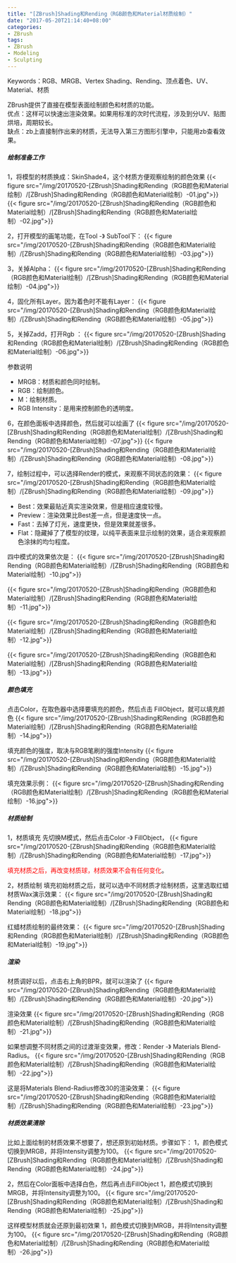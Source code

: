 ```yaml
---
title: "[ZBrush]Shading和Rending（RGB颜色和Material材质绘制）"
date: "2017-05-20T21:14:40+08:00"
categories:
- ZBrush
tags:
- ZBrush
- Modeling
- Sculpting
---
```



Keywords：RGB、MRGB、Vertex Shading、Rending、顶点着色、UV、Material、材质

ZBrush提供了直接在模型表面绘制颜色和材质的功能。  
优点：这样可以快速出渲染效果。如果用标准的次时代流程，涉及到分UV、贴图烘培，周期较长。  
缺点：zb上直接制作出来的材质，无法导入第三方图形引擎中，只能用zb查看效果。

##### 绘制准备工作
1，将模型的材质换成：SkinShade4，这个材质方便观察绘制的颜色效果
{{< figure src="/img/20170520-[ZBrush]Shading和Rending（RGB颜色和Material绘制）/[ZBrush]Shading和Rending（RGB颜色和Material绘制）-01.jpg">}}
{{< figure src="/img/20170520-[ZBrush]Shading和Rending（RGB颜色和Material绘制）/[ZBrush]Shading和Rending（RGB颜色和Material绘制）-02.jpg">}}

2，打开模型的画笔功能，在Tool -》 SubTool下：
{{< figure src="/img/20170520-[ZBrush]Shading和Rending（RGB颜色和Material绘制）/[ZBrush]Shading和Rending（RGB颜色和Material绘制）-03.jpg">}}

3，关掉Alpha：
{{< figure src="/img/20170520-[ZBrush]Shading和Rending（RGB颜色和Material绘制）/[ZBrush]Shading和Rending（RGB颜色和Material绘制）-04.jpg">}}

4，固化所有Layer。因为着色时不能有Layer：
{{< figure src="/img/20170520-[ZBrush]Shading和Rending（RGB颜色和Material绘制）/[ZBrush]Shading和Rending（RGB颜色和Material绘制）-05.jpg">}}

5，关掉Zadd，打开Rgb ：
{{< figure src="/img/20170520-[ZBrush]Shading和Rending（RGB颜色和Material绘制）/[ZBrush]Shading和Rending（RGB颜色和Material绘制）-06.jpg">}}

参数说明

* MRGB：材质和颜色同时绘制。
* RGB：绘制颜色。
* M：绘制材质。
* RGB Intensity：是用来控制颜色的透明度。

6，在颜色面板中选择颜色，然后就可以绘画了
{{< figure src="/img/20170520-[ZBrush]Shading和Rending（RGB颜色和Material绘制）/[ZBrush]Shading和Rending（RGB颜色和Material绘制）-07.jpg">}}
{{< figure src="/img/20170520-[ZBrush]Shading和Rending（RGB颜色和Material绘制）/[ZBrush]Shading和Rending（RGB颜色和Material绘制）-08.jpg">}}

7，绘制过程中，可以选择Render的模式，来观察不同状态的效果：
{{< figure src="/img/20170520-[ZBrush]Shading和Rending（RGB颜色和Material绘制）/[ZBrush]Shading和Rending（RGB颜色和Material绘制）-09.jpg">}}

* Best：效果最贴近真实渲染效果，但是相应速度较慢。
* Preview：渲染效果比Best差一点，但是速度快一点。
* Fast：去掉了灯光，速度更快，但是效果就差很多。
* Flat：隐藏掉了了模型的纹理，以纯平表面来显示绘制的效果，适合来观察颜色涂抹的均匀程度。

四中模式的效果依次是：
{{< figure src="/img/20170520-[ZBrush]Shading和Rending（RGB颜色和Material绘制）/[ZBrush]Shading和Rending（RGB颜色和Material绘制）-10.jpg">}}

{{< figure src="/img/20170520-[ZBrush]Shading和Rending（RGB颜色和Material绘制）/[ZBrush]Shading和Rending（RGB颜色和Material绘制）-11.jpg">}}

{{< figure src="/img/20170520-[ZBrush]Shading和Rending（RGB颜色和Material绘制）/[ZBrush]Shading和Rending（RGB颜色和Material绘制）-12.jpg">}}

{{< figure src="/img/20170520-[ZBrush]Shading和Rending（RGB颜色和Material绘制）/[ZBrush]Shading和Rending（RGB颜色和Material绘制）-13.jpg">}}

##### 颜色填充
点击Color，在取色器中选择要填充的颜色，然后点击 FillObject，就可以填充颜色
{{< figure src="/img/20170520-[ZBrush]Shading和Rending（RGB颜色和Material绘制）/[ZBrush]Shading和Rending（RGB颜色和Material绘制）-14.jpg">}}

填充颜色的强度，取决与RGB笔刷的强度Intensity
{{< figure src="/img/20170520-[ZBrush]Shading和Rending（RGB颜色和Material绘制）/[ZBrush]Shading和Rending（RGB颜色和Material绘制）-15.jpg">}}

填充效果示例：
{{< figure src="/img/20170520-[ZBrush]Shading和Rending（RGB颜色和Material绘制）/[ZBrush]Shading和Rending（RGB颜色和Material绘制）-16.jpg">}}

##### 材质绘制
1，材质填充
先切换M模式，然后点击Color -》 FillObject，
{{< figure src="/img/20170520-[ZBrush]Shading和Rending（RGB颜色和Material绘制）/[ZBrush]Shading和Rending（RGB颜色和Material绘制）-17.jpg">}}

<font color=red>填充材质之后，再改变材质球，材质效果不会有任何变化</font>。

2，材质绘制
填充初始材质之后，就可以选中不同材质才绘制材质，这里选取红蜡材质Wax演示效果：
{{< figure src="/img/20170520-[ZBrush]Shading和Rending（RGB颜色和Material绘制）/[ZBrush]Shading和Rending（RGB颜色和Material绘制）-18.jpg">}}

红蜡材质绘制的最终效果：
{{< figure src="/img/20170520-[ZBrush]Shading和Rending（RGB颜色和Material绘制）/[ZBrush]Shading和Rending（RGB颜色和Material绘制）-19.jpg">}}

##### 渲染
材质调好以后，点击右上角的BPR，就可以渲染了
{{< figure src="/img/20170520-[ZBrush]Shading和Rending（RGB颜色和Material绘制）/[ZBrush]Shading和Rending（RGB颜色和Material绘制）-20.jpg">}}

渲染效果
{{< figure src="/img/20170520-[ZBrush]Shading和Rending（RGB颜色和Material绘制）/[ZBrush]Shading和Rending（RGB颜色和Material绘制）-21.jpg">}}

如果想调整不同材质之间的过渡渐变效果，修改：Render -》 Materials Blend-Radius。
{{< figure src="/img/20170520-[ZBrush]Shading和Rending（RGB颜色和Material绘制）/[ZBrush]Shading和Rending（RGB颜色和Material绘制）-22.jpg">}}

这是将Materials Blend-Radius修改30的渲染效果：
{{< figure src="/img/20170520-[ZBrush]Shading和Rending（RGB颜色和Material绘制）/[ZBrush]Shading和Rending（RGB颜色和Material绘制）-23.jpg">}}

##### 材质效果清除
比如上面绘制的材质效果不想要了，想还原到初始材质。步骤如下：
1，颜色模式切换到MRGB，并将Intensity调整为100。
{{< figure src="/img/20170520-[ZBrush]Shading和Rending（RGB颜色和Material绘制）/[ZBrush]Shading和Rending（RGB颜色和Material绘制）-24.jpg">}}

2，然后在Color面板中选择白色，然后再点击FillObject
1，颜色模式切换到MRGB，并将Intensity调整为100。
{{< figure src="/img/20170520-[ZBrush]Shading和Rending（RGB颜色和Material绘制）/[ZBrush]Shading和Rending（RGB颜色和Material绘制）-25.jpg">}}

这样模型材质就会还原到最初效果
1，颜色模式切换到MRGB，并将Intensity调整为100。
{{< figure src="/img/20170520-[ZBrush]Shading和Rending（RGB颜色和Material绘制）/[ZBrush]Shading和Rending（RGB颜色和Material绘制）-26.jpg">}}
